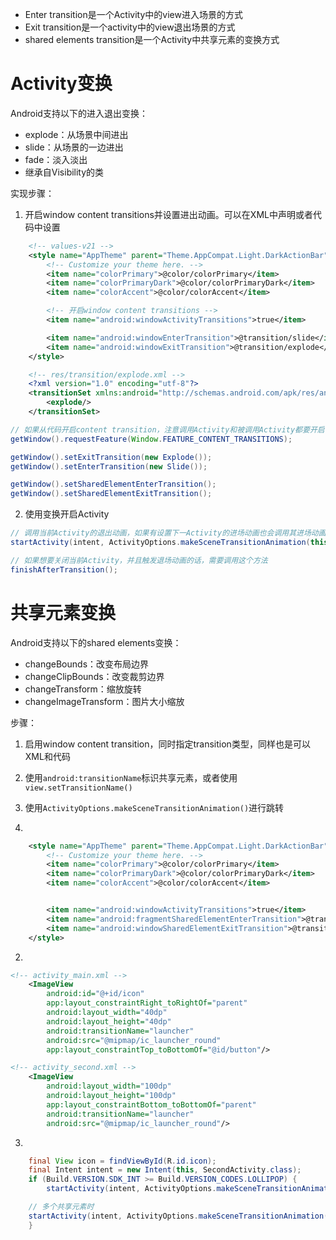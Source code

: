 
- Enter transition是一个Activity中的view进入场景的方式
- Exit transition是一个activity中的view退出场景的方式
- shared elements transition是一个Activity中共享元素的变换方式

# Activity变换

Android支持以下的进入退出变换：
- explode：从场景中间进出
- slide：从场景的一边进出
- fade：淡入淡出
- 继承自Visibility的类

实现步骤：
1. 开启window content transitions并设置进出动画。可以在XML中声明或者代码中设置
```xml
    <!-- values-v21 -->
    <style name="AppTheme" parent="Theme.AppCompat.Light.DarkActionBar">
        <!-- Customize your theme here. -->
        <item name="colorPrimary">@color/colorPrimary</item>
        <item name="colorPrimaryDark">@color/colorPrimaryDark</item>
        <item name="colorAccent">@color/colorAccent</item>

        <!-- 开启window content transitions -->
        <item name="android:windowActivityTransitions">true</item>

        <item name="android:windowEnterTransition">@transition/slide</item>
        <item name="android:windowExitTransition">@transition/explode</item>
    </style>

    <!-- res/transition/explode.xml -->
    <?xml version="1.0" encoding="utf-8"?>
    <transitionSet xmlns:android="http://schemas.android.com/apk/res/android">
        <explode/>
    </transitionSet>
```

```java
// 如果从代码开启content transition，注意调用Activity和被调用Activity都要开启
getWindow().requestFeature(Window.FEATURE_CONTENT_TRANSITIONS);

getWindow().setExitTransition(new Explode());
getWindow().setEnterTransition(new Slide());

getWindow().setSharedElementEnterTransition();
getWindow().setSharedElementExitTransition();
```
2. 使用变换开启Activity
```java
// 调用当前Activity的退出动画，如果有设置下一Activity的进场动画也会调用其进场动画
startActivity(intent, ActivityOptions.makeSceneTransitionAnimation(this).toBundle());

// 如果想要关闭当前Activity，并且触发退场动画的话，需要调用这个方法
finishAfterTransition();
```
# 共享元素变换
Android支持以下的shared elements变换：

- changeBounds：改变布局边界
- changeClipBounds：改变裁剪边界
- changeTransform：缩放旋转
- changeImageTransform：图片大小缩放

步骤：

1. 启用window content transition，同时指定transition类型，同样也是可以XML和代码
2. 使用`android:transitionName`标识共享元素，或者使用`view.setTransitionName()`
3. 使用`ActivityOptions.makeSceneTransitionAnimation()`进行跳转


1.
```xml
    <style name="AppTheme" parent="Theme.AppCompat.Light.DarkActionBar">
        <!-- Customize your theme here. -->
        <item name="colorPrimary">@color/colorPrimary</item>
        <item name="colorPrimaryDark">@color/colorPrimaryDark</item>
        <item name="colorAccent">@color/colorAccent</item>


        <item name="android:windowActivityTransitions">true</item>
        <item name="android:fragmentSharedElementEnterTransition">@transition/image_transform</item>
        <item name="android:windowSharedElementExitTransition">@transition/image_transform</item>
    </style>
```

2.
```xml
<!-- activity_main.xml -->
    <ImageView
        android:id="@+id/icon"
        app:layout_constraintRight_toRightOf="parent"
        android:layout_width="40dp"
        android:layout_height="40dp"
        android:transitionName="launcher"
        android:src="@mipmap/ic_launcher_round"
        app:layout_constraintTop_toBottomOf="@id/button"/>

<!-- activity_second.xml -->
    <ImageView
        android:layout_width="100dp"
        android:layout_height="100dp"
        app:layout_constraintBottom_toBottomOf="parent"
        android:transitionName="launcher"
        android:src="@mipmap/ic_launcher_round"/>
```
3. 
```java
    final View icon = findViewById(R.id.icon);
    final Intent intent = new Intent(this, SecondActivity.class);
    if (Build.VERSION.SDK_INT >= Build.VERSION_CODES.LOLLIPOP) {
        startActivity(intent, ActivityOptions.makeSceneTransitionAnimation(this,icon,"launcher").toBundle());

	// 多个共享元素时
	startActivity(intent, ActivityOptions.makeSceneTransitionAnimation(this, new Pair<>(icon, "launcher"), new Pair<>(icon2, "launcher2")).toBundle());
    }
```

